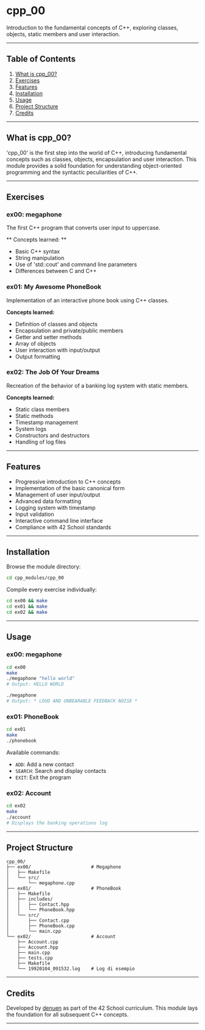 # cpp_00

Introduction to the fundamental concepts of C++, exploring classes, objects, static members and user interaction.

---

## Table of Contents

1. [What is cpp_00?](#what-is-cpp_00)
2. [Exercises](#exercises)
3. [Features](#features)
4. [Installation](#installation)
5. [Usage](#usage)
6. [Project Structure](#project-structure)
7. [Credits](#credits)

---

## What is cpp_00?

'cpp_00' is the first step into the world of C++, introducing fundamental concepts such as classes, objects, encapsulation and user interaction. This module provides a solid foundation for understanding object-oriented programming and the syntactic peculiarities of C++.

---

## Exercises

### ex00: megaphone

The first C++ program that converts user input to uppercase.

** Concepts learned: **

- Basic C++ syntax
- String manipulation
- Use of 'std::cout' and command line parameters
- Differences between C and C++

### ex01: My Awesome PhoneBook

Implementation of an interactive phone book using C++ classes.

**Concepts learned:**

- Definition of classes and objects
- Encapsulation and private/public members
- Getter and setter methods
- Array of objects
- User interaction with input/output
- Output formatting

### ex02: The Job Of Your Dreams

Recreation of the behavior of a banking log system with static members.

**Concepts learned:**

- Static class members
- Static methods
- Timestamp management
- System logs
- Constructors and destructors
- Handling of log files

---

## Features

- Progressive introduction to C++ concepts
- Implementation of the basic canonical form
- Management of user input/output
- Advanced data formatting
- Logging system with timestamp
- Input validation
- Interactive command line interface
- Compliance with 42 School standards

---

## Installation

Browse the module directory:

```bash
cd cpp_modules/cpp_00
```

Compile every exercise individually:

```bash
cd ex00 && make
cd ex01 && make
cd ex02 && make
```

---

## Usage

### ex00: megaphone

```bash
cd ex00
make
./megaphone "hello world"
# Output: HELLO WORLD

./megaphone
# Output: * LOUD AND UNBEARABLE FEEDBACK NOISE *
```

### ex01: PhoneBook

```bash
cd ex01
make
./phonebook
```

Available commands:

- `ADD`: Add a new contact
- `SEARCH`: Search and display contacts
- `EXIT`: Exit the program

### ex02: Account

```bash
cd ex02
make
./account
# Displays the banking operations log
```

---

## Project Structure

```
cpp_00/
├── ex00/                      # Megaphone
│   ├── Makefile
│   └── src/
│       └── megaphone.cpp
├── ex01/                      # PhoneBook
│   ├── Makefile
│   ├── includes/
│   │   ├── Contact.hpp
│   │   └── PhoneBook.hpp
│   └── src/
│       ├── Contact.cpp
│       ├── PhoneBook.cpp
│       └── main.cpp
└── ex02/                      # Account
    ├── Account.cpp
    ├── Account.hpp
    ├── main.cpp
    ├── tests.cpp
    ├── Makefile
    └── 19920104_091532.log    # Log di esempio
```

---

## Credits

Developed by [denuen](https://github.com/denuen) as part of the 42 School curriculum. This module lays the foundation for all subsequent C++ concepts.

---
